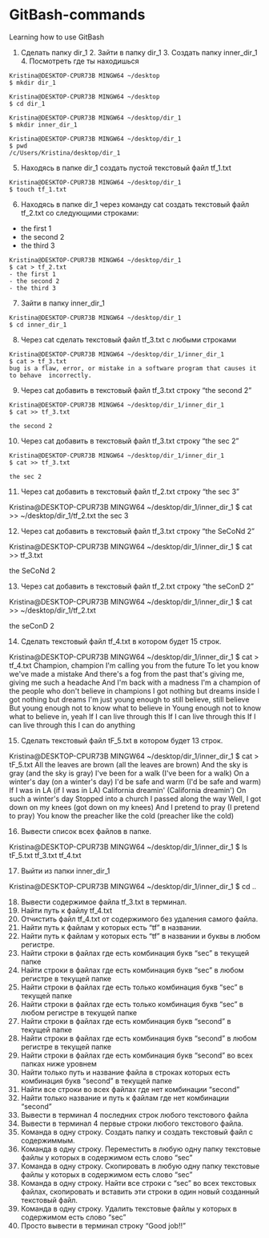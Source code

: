 # GitBash-commands

Learning how to use GitBash

1. Сделать папку dir_1 2. Зайти в папку dir_1  3. Создать папку inner_dir_1  4. Посмотреть где ты находишься
```
Kristina@DESKTOP-CPUR73B MINGW64 ~/desktop
$ mkdir dir_1

Kristina@DESKTOP-CPUR73B MINGW64 ~/desktop
$ cd dir_1

Kristina@DESKTOP-CPUR73B MINGW64 ~/desktop/dir_1
$ mkdir inner_dir_1

Kristina@DESKTOP-CPUR73B MINGW64 ~/desktop/dir_1
$ pwd
/c/Users/Kristina/desktop/dir_1
```

5. Находясь в папке dir_1 создать пустой текстовый файл tf_1.txt

```
Kristina@DESKTOP-CPUR73B MINGW64 ~/desktop/dir_1
$ touch tf_1.txt
```
 6. Находясь в папке dir_1 через команду cat создать текстовый файл tf_2.txt со следующими строками:
- the first 1
- the second 2
- the third 3
```
Kristina@DESKTOP-CPUR73B MINGW64 ~/desktop/dir_1
$ cat > tf_2.txt
- the first 1
- the second 2
- the third 3
```

 7. Зайти в папку inner_dir_1
```
Kristina@DESKTOP-CPUR73B MINGW64 ~/desktop/dir_1
$ cd inner_dir_1
```
 8. Через cat сделать текстовый файл tf_3.txt  c любыми строками
```
Kristina@DESKTOP-CPUR73B MINGW64 ~/desktop/dir_1/inner_dir_1
$ cat > tf_3.txt
bug is a flaw, error, or mistake in a software program that causes it to behave  incorrectly.
```

 9. Через cat добавить в текстовый файл tf_3.txt строку “the second 2”
```
Kristina@DESKTOP-CPUR73B MINGW64 ~/desktop/dir_1/inner_dir_1
$ cat >> tf_3.txt

the second 2
```
 10. Через cat добавить в текстовый файл tf_3.txt строку “the sec 2”
```
Kristina@DESKTOP-CPUR73B MINGW64 ~/desktop/dir_1/inner_dir_1
$ cat >> tf_3.txt

the sec 2
```

 11. Через cat добавить в текстовый файл tf_2.txt строку “the sec 3”

Kristina@DESKTOP-CPUR73B MINGW64 ~/desktop/dir_1/inner_dir_1
$ cat >> ~/desktop/dir_1/tf_2.txt
the sec 3


 12. Через cat добавить в текстовый файл tf_3.txt строку “the SeCoNd 2”

Kristina@DESKTOP-CPUR73B MINGW64 ~/desktop/dir_1/inner_dir_1
$ cat >> tf_3.txt

the SeCoNd 2


 13. Через cat добавить в текстовый файл tf_2.txt строку “the seConD 2”

Kristina@DESKTOP-CPUR73B MINGW64 ~/desktop/dir_1/inner_dir_1
$ cat >> ~/desktop/dir_1/tf_2.txt

the seConD 2


 14. Сделать текстовый файл tf_4.txt в котором будет 15 строк.

Kristina@DESKTOP-CPUR73B MINGW64 ~/desktop/dir_1/inner_dir_1
$ cat > tf_4.txt
Champion, champion
I'm calling you from the future
To let you know we've made a mistake
And there's a fog from the past that's giving me, giving me such a headache
And I'm back with a madness
I'm a champion of the people who don't believe in champions
I got nothing but dreams inside
I got nothing but dreams
I'm just young enough to still believe, still believe
But young enough not to know what to believe in
Young enough not to know what to believe in, yeah
If I can live through this
If I can live through this
If I can live through this
I can do anything


 15. Сделать текстовый файл tF_5.txt в котором будет 13 строк.

Kristina@DESKTOP-CPUR73B MINGW64 ~/desktop/dir_1/inner_dir_1
$ cat > tF_5.txt
All the leaves are brown (all the leaves are brown)
And the sky is gray (and the sky is gray)
I've been for a walk (I've been for a walk)
On a winter's day (on a winter's day)
I'd be safe and warm (I'd be safe and warm)
If I was in LA (if I was in LA)
California dreamin' (California dreamin')
On such a winter's day
Stopped into a church
I passed along the way
Well, I got down on my knees (got down on my knees)
And I pretend to pray (I pretend to pray)
You know the preacher like the cold (preacher like the cold)


 16. Вывести список всех файлов в папке.

Kristina@DESKTOP-CPUR73B MINGW64 ~/desktop/dir_1/inner_dir_1
$ ls
tF_5.txt  tf_3.txt  tf_4.txt


 17. Выйти из папки inner_dir_1

Kristina@DESKTOP-CPUR73B MINGW64 ~/desktop/dir_1/inner_dir_1
$ cd ..


 18. Вывести содержимое файла tf_3.txt в терминал. 
 19. Найти путь к файлу tf_4.txt
 20. Отчистить файл tf_4.txt от содержимого без удаления самого файла.
 21. Найти путь к файлам у которых есть  “tf” в названии.
 22. Найти путь к файлам у которых есть  “tf” в названии и буквы в любом регистре.
 23. Найти строки в файлах где есть комбинация букв “sec” в текущей папке
 24. Найти строки в файлах где есть комбинация букв “sec” в любом регистре в текущей папке
 25. Найти строки в файлах где есть только комбинация букв “sec” в текущей папке
 26. Найти строки в файлах где есть только комбинация букв “sec” в любом регистре в текущей папке
 27. Найти строки в файлах где есть комбинация букв “second” в текущей папке
 28. Найти строки в файлах где есть комбинация букв “second” в любом регистре в текущей папке
 29. Найти строки в файлах где есть комбинация букв “second” во всех папках ниже уровнем
 30. Найти только путь и название файла в строках которых есть комбинация букв “second” в текущей папке
 31. Найти все строки во всех файлах где нет комбинации “second”
 32. Найти только название и путь к файлам где нет комбинации “second”
 33. Вывести в терминал 4 последних строк любого текстового файла
 34. Вывести в терминал 4 первые строки любого текстового файла.
 35. Команда в одну строку. Создать папку и создать текстовый файл с содержиммым.
 36. Команда в одну строку. Переместить в любую одну папку текстовые файлы у которых в содержимом есть слово “sec”
 37. Команда в одну строку. Скопировать в любую одну папку текстовые файлы у которых в содержимом есть слово “sec”
 38. Команда в одну строку. Найти все строки c “sec” во всех текстовых файлах, скопировать и вставить эти строки в один новый созданный текстовый файл.
 39. Команда в одну строку. Удалить текстовые файлы у которых в содержимом есть слово “sec”
 40. Просто вывести в терминал строку “Good job!!”
